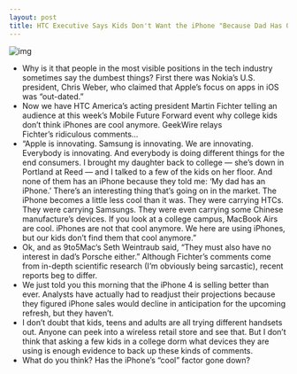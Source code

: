 ```yaml
---
layout: post
title: HTC Executive Says Kids Don't Want the iPhone "Because Dad Has One"
---
```

![img](http://media.idownloadblog.com/wp-content/uploads/2011/08/HTC.png)
* Why is it that people in the most visible positions in the tech industry sometimes say the dumbest things? First there was Nokia’s U.S. president, Chris Weber, who claimed that Apple’s focus on apps in iOS was “out-dated.”
* Now we have HTC America’s acting president Martin Fichter telling an audience at this week’s Mobile Future Forward event why college kids don’t think iPhones are cool anymore. GeekWire relays Fichter’s ridiculous comments…
* “Apple is innovating. Samsung is innovating. We are innovating. Everybody is innovating. And everybody is doing different things for the end consumers. I brought my daughter back to college — she’s down in Portland at Reed — and I talked to a few of the kids on her floor. And none of them has an iPhone because they told me: ‘My dad has an iPhone.’ There’s an interesting thing that’s going on in the market. The iPhone becomes a little less cool than it was. They were carrying HTCs. They were carrying Samsungs. They were even carrying some Chinese manufacture’s devices. If you look at a college campus, MacBook Airs are cool. iPhones are not that cool anymore. We here are using iPhones, but our kids don’t find them that cool anymore.”
* Ok, and as 9to5Mac‘s Seth Weintraub said, “They must also have no interest in dad’s Porsche either.” Although Fichter’s comments come from in-depth scientific research (I’m obviously being sarcastic), recent reports beg to differ.
* We just told you this morning that the iPhone 4 is selling better than ever. Analysts have actually had to readjust their projections because they figured iPhone sales would decline in anticipation for the upcoming refresh, but they haven’t.
* I don’t doubt that kids, teens and adults are all trying different handsets out. Anyone can peek into a wireless retail store and see that. But I don’t think that asking a few kids in a college dorm what devices they are using is enough evidence to back up these kinds of comments.
* What do you think? Has the iPhone’s “cool” factor gone down?

